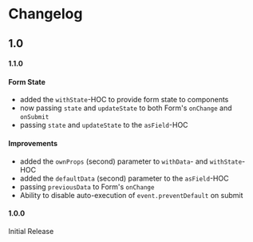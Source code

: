 # Changelog

## 1.0

#### 1.1.0

#### Form State
* added the `withState`-HOC to provide form state to components
* now passing `state` and `updateState` to both Form's `onChange` and `onSubmit`
* passing `state` and `updateState` to the `asField`-HOC

#### Improvements
* added the `ownProps` (second) parameter to `withData`- and `withState`-HOC
* added the `defaultData` (second) parameter to the `asField`-HOC
* passing `previousData` to Form's `onChange`
* Ability to disable auto-execution of `event.preventDefault` on submit

#### 1.0.0
Initial Release
